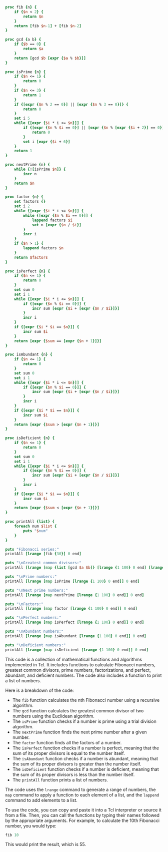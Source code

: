 ```tcl
proc fib {n} {
    if {$n < 2} {
        return $n
    }
    return [fib $n-1] + [fib $n-2]
}

proc gcd {a b} {
    if {$b == 0} {
        return $a
    }
    return [gcd $b [expr {$a % $b}]]
}

proc isPrime {n} {
    if {$n <= 1} {
        return 0
    }
    if {$n <= 3} {
        return 1
    }
    if {[expr {$n % 2 == 0}] || [expr {$n % 3 == 0}]} {
        return 0
    }
    set i 5
    while {[expr {$i * i <= $n}]] {
        if {[expr {$n % $i == 0}] || [expr {$n % [expr {$i + 2}] == 0}]} {
            return 0
        }
        set i [expr {$i + 6}]
    }
    return 1
}

proc nextPrime {n} {
    while {![isPrime $n]} {
        incr n
    }
    return $n
}

proc factor {n} {
    set factors {}
    set i 2
    while {[expr {$i * i <= $n}]] {
        while {[expr {$n % $i == 0}]] {
            lappend factors $i
            set n [expr {$n / $i}]
        }
        incr i
    }
    if {$n > 1} {
        lappend factors $n
    }
    return $factors
}

proc isPerfect {n} {
    if {$n <= 1} {
        return 0
    }
    set sum 0
    set i 1
    while {[expr {$i * i <= $n}]] {
        if {[expr {$n % $i == 0}]] {
            incr sum [expr {$i + [expr {$n / $i}]}]
        }
        incr i
    }
    if {[expr {$i * $i == $n}]] {
        incr sum $i
    }
    return [expr {$sum == [expr {$n + 1}]}]
}

proc isAbundant {n} {
    if {$n <= 1} {
        return 0
    }
    set sum 0
    set i 1
    while {[expr {$i * i <= $n}]] {
        if {[expr {$n % $i == 0}]] {
            incr sum [expr {$i + [expr {$n / $i}]}]
        }
        incr i
    }
    if {[expr {$i * $i == $n}]] {
        incr sum $i
    }
    return [expr {$sum > [expr {$n + 1}]}]
}

proc isDeficient {n} {
    if {$n <= 1} {
        return 0
    }
    set sum 0
    set i 1
    while {[expr {$i * i <= $n}]] {
        if {[expr {$n % $i == 0}]] {
            incr sum [expr {$i + [expr {$n / $i}]}]
        }
        incr i
    }
    if {[expr {$i * $i == $n}]] {
        incr sum $i
    }
    return [expr {$sum < [expr {$n + 1}]}]
}

proc printAll {list} {
    foreach num $list {
        puts "$num"
    }
}

puts "Fibonacci series:"
printAll [lrange [fib {30}] 0 end]

puts "\nGreatest common divisors:"
printAll [lrange [map {list [gcd $a $b]} [lrange {1 100} 0 end] [lrange {1 100} 0 end]] 0 end]

puts "\nPrime numbers:"
printAll [lrange [map isPrime [lrange {1 100} 0 end]] 0 end]

puts "\nNext prime numbers:"
printAll [lrange [map nextPrime [lrange {1 100} 0 end]] 0 end]

puts "\nFactors:"
printAll [lrange [map factor [lrange {1 100} 0 end]] 0 end]

puts "\nPerfect numbers:"
printAll [lrange [map isPerfect [lrange {1 100} 0 end]] 0 end]

puts "\nAbundant numbers:"
printAll [lrange [map isAbundant [lrange {1 100} 0 end]] 0 end]

puts "\nDeficient numbers:"
printAll [lrange [map isDeficient [lrange {1 100} 0 end]] 0 end]
```

This code is a collection of mathematical functions and algorithms implemented in Tcl. It includes functions to calculate Fibonacci numbers, greatest common divisors, prime numbers, factorizations, and perfect, abundant, and deficient numbers. The code also includes a function to print a list of numbers.

Here is a breakdown of the code:

* The `fib` function calculates the nth Fibonacci number using a recursive algorithm.
* The `gcd` function calculates the greatest common divisor of two numbers using the Euclidean algorithm.
* The `isPrime` function checks if a number is prime using a trial division algorithm.
* The `nextPrime` function finds the next prime number after a given number.
* The `factor` function finds all the factors of a number.
* The `isPerfect` function checks if a number is perfect, meaning that the sum of its proper divisors is equal to the number itself.
* The `isAbundant` function checks if a number is abundant, meaning that the sum of its proper divisors is greater than the number itself.
* The `isDeficient` function checks if a number is deficient, meaning that the sum of its proper divisors is less than the number itself.
* The `printAll` function prints a list of numbers.

The code uses the `lrange` command to generate a range of numbers, the `map` command to apply a function to each element of a list, and the `lappend` command to add elements to a list.

To use the code, you can copy and paste it into a Tcl interpreter or source it from a file. Then, you can call the functions by typing their names followed by the appropriate arguments. For example, to calculate the 10th Fibonacci number, you would type:

```tcl
fib 10
```

This would print the result, which is 55.
